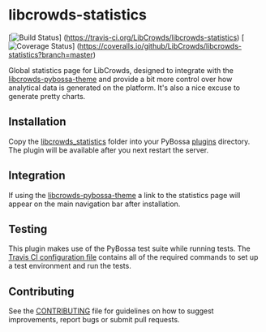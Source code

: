 # libcrowds-statistics

[![Build Status](https://travis-ci.org/LibCrowds/libcrowds-statistics.svg?branch=master)]
(https://travis-ci.org/LibCrowds/libcrowds-statistics)
[![Coverage Status](https://coveralls.io/repos/LibCrowds/libcrowds-statistics/badge.svg)]
(https://coveralls.io/github/LibCrowds/libcrowds-statistics?branch=master)

Global statistics page for LibCrowds, designed to integrate with the
[libcrowds-pybossa-theme](https://github.com/LibCrowds/libcrowds-pybossa-theme) and
provide a bit more control over how analytical data is generated on the platform.
It's also a nice excuse to generate pretty charts.


## Installation

Copy the [libcrowds_statistics](libcrowds_statistics) folder into your PyBossa 
[plugins](https://github.com/PyBossa/pybossa/tree/master/pybossa/plugins) directory. The 
plugin will be available after you next restart the server. 


## Integration

If using the [libcrowds-pybossa-theme](https://github.com/LibCrowds/libcrowds-pybossa-theme)
a link to the statistics page will appear on the main navigation bar after installation.


## Testing

This plugin makes use of the PyBossa test suite while running tests. The
[Travis CI configuration file](.travis.yml) contains all of the required commands to set
up a test environment and run the tests.


## Contributing

See the [CONTRIBUTING](CONTRIBUTING.md) file for guidelines on how to suggest improvements, 
report bugs or submit pull requests.